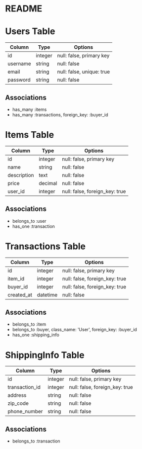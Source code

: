 # README

# Users Table

| Column             | Type   | Options     |
|--------------------|--------|-------------|
| id                 | integer| null: false, primary key |
| username           | string | null: false |
| email              | string | null: false, unique: true |
| password | string | null: false |

## Associations
- has_many :items
- has_many :transactions, foreign_key: :buyer_id

# Items Table

| Column       | Type       | Options                       |
|--------------|------------|-------------------------------|
| id           | integer    | null: false, primary key      |
| name         | string     | null: false                   |
| description  | text       | null: false                   |
| price        | decimal    | null: false                   |
| user_id      | integer    | null: false, foreign_key: true|

## Associations
- belongs_to :user
- has_one :transaction

# Transactions Table

| Column     | Type       | Options                        |
|------------|------------|--------------------------------|
| id         | integer    | null: false, primary key       |
| item_id    | integer    | null: false, foreign_key: true |
| buyer_id   | integer    | null: false, foreign_key: true |
| created_at | datetime   | null: false                    |

## Associations
- belongs_to :item
- belongs_to :buyer, class_name: 'User', foreign_key: :buyer_id
- has_one :shipping_info

# ShippingInfo Table

| Column        | Type       | Options                        |
|---------------|------------|--------------------------------|
| id            | integer    | null: false, primary key       |
| transaction_id| integer    | null: false, foreign_key: true |
| address       | string     | null: false                    |
| zip_code      | string     | null: false                    |
| phone_number  | string     | null: false                    |

## Associations
- belongs_to :transaction
